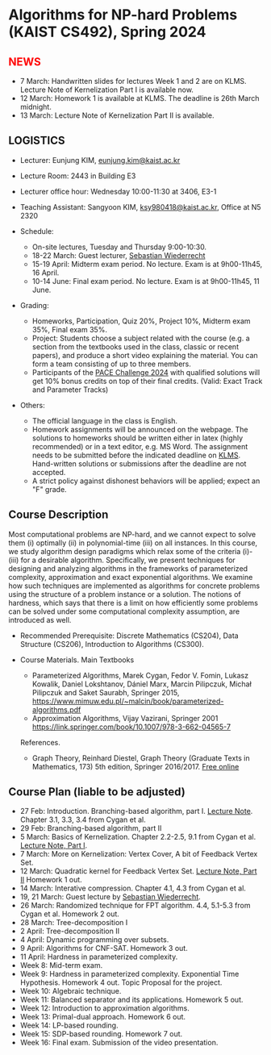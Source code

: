 Algorithms for NP-hard Problems (KAIST CS492), Spring 2024
====================


<span style="color:red">NEWS</span>
---------------------
- 7 March: Handwritten slides for lectures Week 1 and 2 are on KLMS. Lecture Note of Kernelization Part I is available now.
- 12 March: Homework 1 is available at KLMS. The deadline is 26th March midnight.
- 13 March: Lecture Note of Kernelization Part II is available.

LOGISTICS
---------------------
- Lecturer: Eunjung KIM, eunjung.kim@kaist.ac.kr
- Lecture Room: 2443 in Building E3
- Lecturer office hour: Wednesday 10:00-11:30 at 3406, E3-1
  
- Teaching Assistant: Sangyoon KIM, ksy980418@kaist.ac.kr, Office at N5 2320

  
- Schedule: 
  - On-site lectures, Tuesday and Thursday 9:00-10:30.
  - 18-22 March: Guest lecturer, [Sebastian Wiederrecht](https://www.wiederrecht.com/)
  - 15-19 April: Midterm exam period. No lecture. Exam is at 9h00-11h45, 16 April.
  - 10-14 June: Final exam period. No lecture. Exam is at 9h00-11h45, 11 June.
     
- Grading: 
  - Homeworks, Participation, Quiz 20%, Project 10%, Midterm exam 35%, Final exam 35%.
  - Project: Students choose a subject related with the course (e.g. a section from the textbooks used in the class, classic or recent papers), and produce a short video explaining the material. You can form a team consisting of up to three members.
  - Participants of the [PACE Challenge 2024](https://pacechallenge.org/2024/) with qualified solutions will get 10% bonus credits on top of their final credits. (Valid: Exact Track and Parameter Tracks)
  
 
- Others:
  - The official language in the class is English. 
  - Homework assignments will be announced on the webpage. The solutions to homeworks should be written either in latex (highly recommended) or in a text editor, e.g. MS Word. The assignment needs to be submitted before the indicated deadline on [KLMS](https://klms.kaist.ac.kr/course/view.php?id=156156). 
Hand-written solutions or submissions after the deadline are not accepted.
  - A strict policy against dishonest behaviors will be applied; expect an "F" grade. 


Course Description
-------------------
Most computational problems are NP-hard, and we cannot expect to solve them (i) optimally (ii) in polynomial-time (iii) on all instances. In this course, we study algorithm design paradigms which relax some of the criteria (i)-(iii) for a desirable algorithm. Specifically, we present techniques for designing and analyzing algorithms in the frameworks of parameterized complexity, approximation and exact exponential algorithms. We examine how such techniques are implemented as algorithms for concrete problems using the structure of a problem instance or a solution. The notions of hardness, which says that there is a limit on how efficiently some problems can be solved under some computational complexity assumption, are introduced as well.

- Recommended Prerequisite: 
Discrete Mathematics (CS204), Data Structure (CS206), Introduction to Algorithms (CS300).

- Course Materials.
  Main Textbooks
  - Parameterized Algorithms, Marek Cygan, Fedor V. Fomin, Lukasz Kowalik, Daniel Lokshtanov, Dániel Marx, Marcin Pilipczuk, Michał Pilipczuk and Saket Saurabh, Springer 2015, https://www.mimuw.edu.pl/~malcin/book/parameterized-algorithms.pdf
  - Approximation Algorithms, Vijay Vazirani, Springer 2001 https://link.springer.com/book/10.1007/978-3-662-04565-7

  References.
  - Graph Theory, Reinhard Diestel, Graph Theory (Graduate Texts in Mathematics, 173) 5th edition, Springer 2016/2017. [Free online](https://diestel-graph-theory.com/)

 
Course Plan (liable to be adjusted)
------------
- 27 Feb: Introduction. Branching-based algorithm, part I. 
  [Lecture Note](https://github.com/ssimplexity/CS492_spring2024/blob/main/%5BWeek01%5Dbranching_algorithm.pdf). Chapter 3.1, 3.3, 3.4 from Cygan et al.
- 29 Feb: Branching-based algorithm, part II
- 5 March: Basics of Kernelization.
  Chapter 2.2-2.5, 9.1 from Cygan et al.
  [Lecture Note, Part I](https://github.com/ssimplexity/CS492_spring2024/blob/main/%5BWeek02%5Dkernelization_part_I.pdf).
- 7 March: More on Kernelization: Vertex Cover, A bit of Feedback Vertex Set.
- 12 March: Quadratic kernel for Feedback Vertex Set. [Lecture Note, Part II](https://github.com/ssimplexity/CS492_spring2024/blob/main/%5BWeek02%5Dkernelization_part_II.pdf) Homework 1 out.
- 14 March: Interative compression. Chapter 4.1, 4.3 from Cygan et al. 
- 19, 21 March: Guest lecture by [Sebastian Wiederrecht](https://www.wiederrecht.com/).
- 26 March: Randomized technique for FPT algorithm. 4.4, 5.1-5.3 from Cygan et al. Homework 2 out.
- 28 March: Tree-decomposition I
- 2 April: Tree-decomposition II
- 4 April: Dynamic programming over subsets. 
- 9 April: Algorithms for CNF-SAT. Homework 3 out.
- 11 April: Hardness in parameterized complexity. 
- Week 8: Mid-term exam.
- Week 9: Hardness in parameterized complexity. Exponential Time Hypothesis. Homework 4 out. Topic Proposal for the project.
- Week 10: Algebraic technique.
- Week 11: Balanced separator and its applications. Homework 5 out.
- Week 12: Introduction to approximation algorithms. 
- Week 13: Primal-dual approach. Homework 6 out.
- Week 14: LP-based rounding. 
- Week 15: SDP-based rounding. Homework 7 out.
- Week 16: Final exam. Submission of the video presentation.


